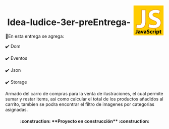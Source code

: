 <img align="right" width="100" height="100" src="./imagenes/java.png">

<h1 align="center"> Idea-Iudice-3er-preEntrega-</h1>

:hammer:En esta entrega se agrega:

:heavy_check_mark: Dom

:heavy_check_mark: Eventos

:heavy_check_mark: Json

:heavy_check_mark: Storage

Armado del carro de compras para la venta de ilustraciones, el cual permite sumar y restar items, asi como calcular el total de los productos añadidos al carrito, tambien se podra encontrar el filtro de imagenes por categorias asignadas.

<h4 align="center">
:construction: **Proyecto en construcción** :construction:
</h4>
